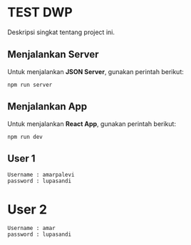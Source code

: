 # TEST DWP

Deskripsi singkat tentang project ini.

## Menjalankan Server

Untuk menjalankan **JSON Server**, gunakan perintah berikut:

```
npm run server
```

## Menjalankan App

Untuk menjalankan **React App**, gunakan perintah berikut:

```
npm run dev
```

## User 1

```
Username : amarpalevi
password : lupasandi
```

# User 2

```
Username : amar
password : lupasandi
```
